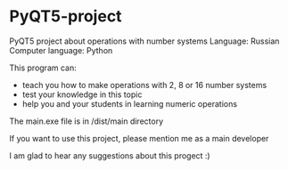 # PyQT5-project
PyQT5 project about operations with number systems
Language: Russian
Computer language: Python

This program can:
- teach you how to make operations with 2, 8 or 16 number systems
- test your knowledge in this topic
- help you and your students in learning numeric operations

The main.exe file is in /dist/main directory

If you want to use this project, please mention me as a main developer

I am glad to hear any suggestions about this progect :)

